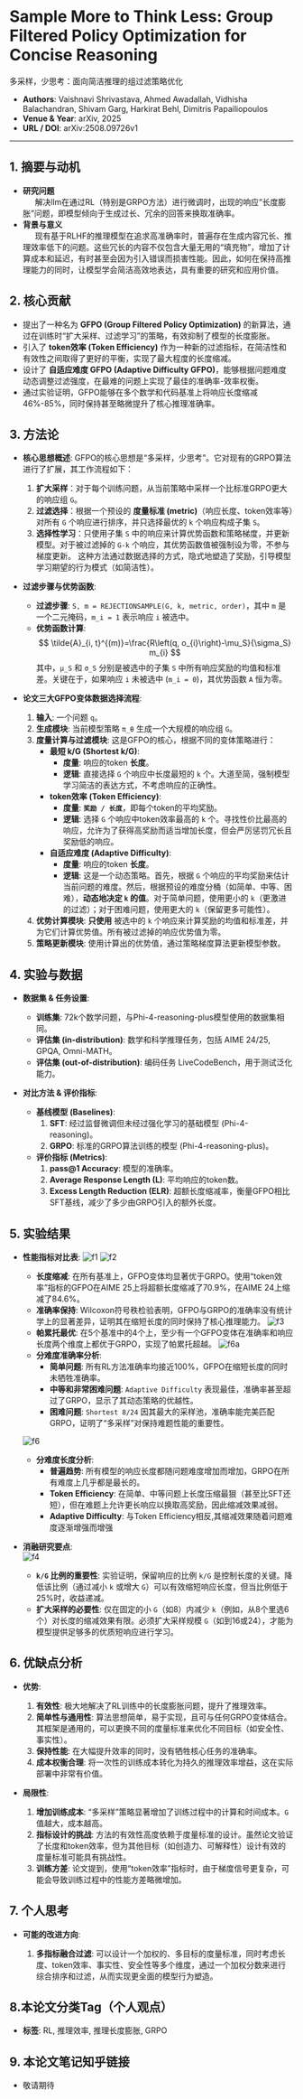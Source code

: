 # Sample More to Think Less: Group Filtered Policy Optimization for Concise Reasoning
多采样，少思考：面向简洁推理的组过滤策略优化

- **Authors**: Vaishnavi Shrivastava, Ahmed Awadallah, Vidhisha Balachandran, Shivam Garg, Harkirat Behl, Dimitris Papailiopoulos
- **Venue & Year**: arXiv, 2025 
- **URL / DOI**: arXiv:2508.09726v1

---

## 1. 摘要与动机

- **研究问题**<br> `   `解决llm在通过RL（特别是GRPO方法）进行微调时，出现的响应“长度膨胀”问题，即模型倾向于生成过长、冗余的回答来换取准确率。
- **背景与意义**<br> `   `现有基于RLHF的推理模型在追求高准确率时，普遍存在生成内容冗长、推理效率低下的问题。这些冗长的内容不仅包含大量无用的“填充物”，增加了计算成本和延迟，有时甚至会因为引入错误而损害性能。因此，如何在保持高推理能力的同时，让模型学会简洁高效地表达，具有重要的研究和应用价值。

## 2. 核心贡献

- 提出了一种名为 **GFPO (Group Filtered Policy Optimization)** 的新算法，通过在训练时“扩大采样、过滤学习”的策略，有效抑制了模型的长度膨胀。
- 引入了 **token效率 (Token Efficiency)** 作为一种新的过滤指标，在简洁性和有效性之间取得了更好的平衡，实现了最大程度的长度缩减。
- 设计了 **自适应难度 GFPO (Adaptive Difficulty GFPO)**，能够根据问题难度动态调整过滤强度，在最难的问题上实现了最佳的准确率-效率权衡。
- 通过实验证明，GFPO能够在多个数学和代码基准上将响应长度缩减46%-85%，同时保持甚至略微提升了核心推理准确率。

## 3. 方法论

- **核心思想概述**: GFPO的核心思想是“多采样，少思考”。它对现有的GRPO算法进行了扩展，其工作流程如下：
  1.  **扩大采样**：对于每个训练问题，从当前策略中采样一个比标准GRPO更大的响应组 `G`。
  2.  **过滤选择**：根据一个预设的 **度量标准 (metric)**（响应长度、token效率等）对所有 `G` 个响应进行排序，并只选择最优的 `k` 个响应构成子集 `S`。
  3.  **选择性学习**：只使用子集 `S` 中的响应来计算优势函数和策略梯度，并更新模型。对于被过滤掉的 `G-k` 个响应，其优势函数值被强制设为零，不参与梯度更新。
  这种方法通过数据选择的方式，隐式地塑造了奖励，引导模型学习期望的行为模式（如简洁性）。

- **过滤步骤与优势函数**:
  - **过滤步骤**: `S, m = REJECTIONSAMPLE(G, k, metric, order)`，其中 `m` 是一个二元掩码，`m_i = 1` 表示响应 `i` 被选中。
  - **优势函数计算**:
    $$
    \tilde{A}_{i, t}^{(m)}=\frac{R\left(q, o_{i}\right)-\mu_S}{\sigma_S} m_{i}
    $$
    其中，`μ_S` 和 `σ_S` 分别是被选中的子集 `S` 中所有响应奖励的均值和标准差。关键在于，如果响应 `i` 未被选中 (`m_i = 0`)，其优势函数 `A` 恒为零。

- **论文三大GFPO变体数据选择流程**:
  1.  **输入**: 一个问题 `q`。
  2.  **生成模块**: 当前模型策略 `π_θ` 生成一个大规模的响应组 `G`。
  3.  **度量计算与过滤模块**: 这是GFPO的核心，根据不同的变体策略进行：
      - **最短 k/G (Shortest k/G)**:
        - **度量**: 响应的token **长度**。
        - **逻辑**: 直接选择 `G` 个响应中长度最短的 `k` 个。大道至简，强制模型学习简洁的表达方式，不考虑响应的正确性。
      - **token效率 (Token Efficiency)**:
        - **度量**: **`奖励 / 长度`**，即每个token的平均奖励。
        - **逻辑**: 选择 `G` 个响应中token效率最高的 `k` 个。寻找性价比最高的响应，允许为了获得高奖励而适当增加长度，但会严厉惩罚冗长且奖励低的响应。
      - **自适应难度 (Adaptive Difficulty)**:
        - **度量**: 响应的token **长度**。
        - **逻辑**: 这是一个动态策略。首先，根据 `G` 个响应的平均奖励来估计当前问题的难度。然后，根据预设的难度分桶（如简单、中等、困难），**动态地决定 `k` 的值**。对于简单问题，使用更小的 `k`（更激进的过滤）；对于困难问题，使用更大的 `k`（保留更多可能性）。
  4.  **优势计算模块**: **只使用** 被选中的 `k` 个响应来计算奖励的均值和标准差，并为它们计算优势值。所有被过滤掉的响应优势值为零。
  5.  **策略更新模块**: 使用计算出的优势值，通过策略梯度算法更新模型参数。

## 4. 实验与数据

- **数据集 & 任务设置**:
  - **训练集**: 72k个数学问题，与Phi-4-reasoning-plus模型使用的数据集相同。
  - **评估集 (in-distribution)**: 数学和科学推理任务，包括 AIME 24/25, GPQA, Omni-MATH。
  - **评估集 (out-of-distribution)**: 编码任务 LiveCodeBench，用于测试泛化能力。

- **对比方法 & 评价指标**:
  - **基线模型 (Baselines)**:
    1.  **SFT**: 经过监督微调但未经过强化学习的基础模型 (Phi-4-reasoning)。
    2.  **GRPO**: 标准的GRPO算法训练的模型 (Phi-4-reasoning-plus)。
  - **评价指标 (Metrics)**:
    1.  **pass@1 Accuracy**: 模型的准确率。
    2.  **Average Response Length (L)**: 平均响应的token数。
    3.  **Excess Length Reduction (ELR)**: 超额长度缩减率，衡量GFPO相比SFT基线，减少了多少由GRPO引入的额外长度。

## 5. 实验结果

- **性能指标对比表**:
  ![f1](image20/f1.png)
  ![f2](image20/f2.png)
  - **长度缩减**: 在所有基准上，GFPO变体均显著优于GRPO。使用“token效率”指标的GFPO在AIME 25上将超额长度缩减了70.9%，在AIME 24上缩减了84.6%。
  - **准确率保持**: Wilcoxon符号秩检验表明，GFPO与GRPO的准确率没有统计学上的显著差异，证明其在缩短长度的同时保持了核心推理能力。
  ![f3](image20/f3.png)
  - **帕累托最优**: 在5个基准中的4个上，至少有一个GFPO变体在准确率和响应长度两个维度上都优于GRPO，实现了帕累托超越。
  ![f6a](image20/f6a.png)
   - **分难度准确率分析**:
     - **简单问题**: 所有RL方法准确率均接近100%，GFPO在缩短长度的同时未牺牲准确率。
     - **中等和非常困难问题**: `Adaptive Difficulty` 表现最佳，准确率甚至超过了GRPO，显示了其动态策略的优越性。
     - **困难问题**: `Shortest 8/24` 因其最大的采样池，准确率能完美匹配GRPO，证明了“多采样”对保持难题性能的重要性。
  
  ![f6](image20/f6.png)
   - **分难度长度分析**:
     - **普遍趋势**: 所有模型的响应长度都随问题难度增加而增加，GRPO在所有难度上几乎都是最长的。
     - **Token Efficiency**: 在简单、中等问题上长度压缩最狠（甚至比SFT还短），但在难题上允许更长响应以换取高奖励，因此缩减效果减弱。
     - **Adaptive Difficulty**: 与Token Efficiency相反,其缩减效果随着问题难度逐渐增强而增强

- **消融研究要点**:
  <br>![f4](image20/f4.png)
  - **`k/G` 比例的重要性**: 实验证明，保留响应的比例 `k/G` 是控制长度的关键。降低该比例（通过减小 `k` 或增大 `G`）可以有效缩短响应长度，但当比例低于25%时，收益递减。
  - **扩大采样的必要性**: 仅在固定的小 `G`（如8）内减少 `k`（例如，从8个里选6个）对长度的缩减效果有限。必须扩大采样规模 `G`（如到16或24），才能为模型提供足够多的优质短响应进行学习。
  


## 6. 优缺点分析

- **优势**:
  1.  **有效性**: 极大地解决了RL训练中的长度膨胀问题，提升了推理效率。
  2.  **简单性与通用性**: 算法思想简单，易于实现，且可与任何GRPO变体结合。其框架是通用的，可以更换不同的度量标准来优化不同目标（如安全性、事实性）。
  3.  **保持性能**: 在大幅提升效率的同时，没有牺牲核心任务的准确率。
  4.  **成本权衡合理**: 将一次性的训练成本转化为持久的推理效率增益，这在实际部署中非常有价值。

- **局限性**:
  1.  **增加训练成本**: “多采样”策略显著增加了训练过程中的计算和时间成本。`G` 值越大，成本越高。
  2.  **指标设计的挑战**: 方法的有效性高度依赖于度量标准的设计。虽然论文验证了长度和token效率，但为其他目标（如创造力、可解释性）设计有效的度量标准可能具有挑战性。
  3.  **训练方差**: 论文提到，使用“token效率”指标时，由于梯度信号更复杂，可能会导致训练过程中的性能方差略微增加。

## 7. 个人思考


- **可能的改进方向**:

  1.  **多指标融合过滤**: 可以设计一个加权的、多目标的度量标准，同时考虑长度、token效率、事实性、安全性等多个维度，通过一个加权分数来进行综合排序和过滤，从而实现更全面的模型行为塑造。

## 8.本论文分类Tag（个人观点）

- **标签**: RL,  推理效率, 推理长度膨胀, GRPO
  
## 9. 本论文笔记知乎链接
* 敬请期待
